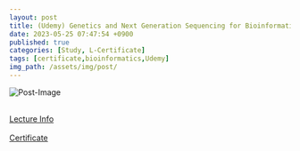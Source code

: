 ```yaml
---
layout: post
title: (Udemy) Genetics and Next Generation Sequencing for Bioinformatics
date: 2023-05-25 07:47:54 +0900
published: true
categories: [Study, L-Certificate]
tags: [certificate,bioinformatics,Udemy]
img_path: /assets/img/post/
---
```


![Post-Image](CERTIFICATE-GeneticsAndNGS.png)
<br><br>

[Lecture Info](https://www.udemy.com/course/genetics-and-next-generation-sequencing-for-bioinformatics/)
<br><br>
[Certificate](https://www.udemy.com/certificate/UC-03544e1f-0887-4daa-9196-552e255cef5b/)